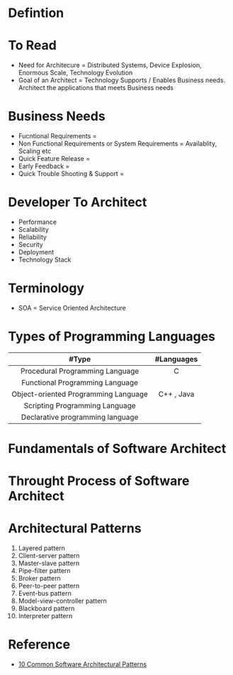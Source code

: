 # Defintion

# To Read
* Need for Architecure = Distributed Systems, Device Explosion, Enormous Scale, Technology Evolution
* Goal of an Architect = Technology Supports / Enables Business needs. Architect the applications that meets Business needs

# Business Needs
* Fucntional Requirements = 
* Non Functional Requirements or System Requirements = Availablity, Scaling etc
* Quick Feature Release = 
* Early Feedback = 
* Quick Trouble Shooting & Support =

# Developer To Architect
* Performance
* Scalability
* Reliability
* Security
* Deployment
* Technology Stack

# Terminology
* SOA = Service Oriented Architecture

# Types of Programming Languages
| #Type | #Languages |
| :---: | :---: | 
| Procedural Programming Language  |  C |
| Functional Programming Language  |  |
| Object-oriented Programming Language  | C++ , Java |
| Scripting Programming Language  |  |
| Declarative programming language  |  |

# Fundamentals of Software Architect

# Throught Process of Software Architect


# Architectural Patterns
1. Layered pattern
2. Client-server pattern
3. Master-slave pattern
4. Pipe-filter pattern
5. Broker pattern
6. Peer-to-peer pattern
7. Event-bus pattern
8. Model-view-controller pattern
9. Blackboard pattern
10. Interpreter pattern

# Reference
* [10 Common Software Architectural Patterns](https://towardsdatascience.com/10-common-software-architectural-patterns-in-a-nutshell-a0b47a1e9013)
